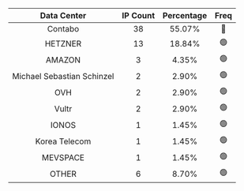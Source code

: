 | Data Center | IP Count | Percentage | Freq |
|:------------:|:--------:|:-----------:|:-----:|
| Contabo | 38 | 55.07% | 🔴 |
| HETZNER | 13 | 18.84% | 🟢 |
| AMAZON | 3 | 4.35% | 🟢 |
| Michael Sebastian Schinzel | 2 | 2.90% | 🟢 |
| OVH | 2 | 2.90% | 🟢 |
| Vultr | 2 | 2.90% | 🟢 |
| IONOS | 1 | 1.45% | 🟢 |
| Korea Telecom | 1 | 1.45% | 🟢 |
| MEVSPACE | 1 | 1.45% | 🟢 |
| OTHER | 6 | 8.70% | 🟢 |